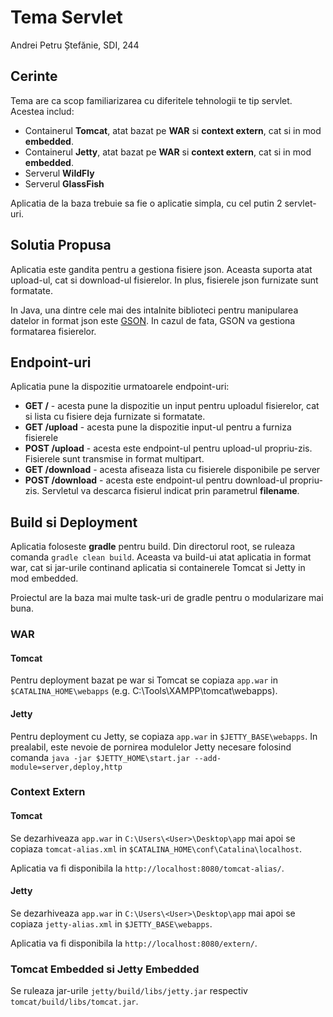 # Tema Servlet

Andrei Petru Ștefănie, SDI, 244

## Cerinte

Tema are ca scop familiarizarea cu diferitele tehnologii te tip servlet. Acestea includ:

- Containerul **Tomcat**, atat bazat pe **WAR** si **context extern**, cat si in mod **embedded**.
- Containerul **Jetty**, atat bazat pe **WAR** si **context extern**, cat si in mod **embedded**.
- Serverul **WildFly**
- Serverul **GlassFish**

Aplicatia de la baza trebuie sa fie o aplicatie simpla, cu cel putin 2 servlet-uri.

## Solutia Propusa

Aplicatia este gandita pentru a gestiona fisiere json. Aceasta suporta atat upload-ul, cat si download-ul fisierelor. In plus, fisierele json furnizate sunt formatate.

In Java, una dintre cele mai des intalnite biblioteci pentru manipularea datelor in format json este [GSON](https://github.com/google/gson). In cazul de fata, GSON va gestiona formatarea fisierelor.

## Endpoint-uri

Aplicatia pune la dispozitie urmatoarele endpoint-uri:

- **GET /** - acesta pune la dispozitie un input pentru uploadul fisierelor, cat si lista cu fisiere deja furnizate si formatate.
- **GET /upload** - acesta pune la dispozitie input-ul pentru a furniza fisierele
- **POST /upload** - acesta este endpoint-ul pentru upload-ul propriu-zis. Fisierele sunt transmise in format multipart.
- **GET /download** - acesta afiseaza lista cu fisierele disponibile pe server
- **POST /download** - acesta este endpoint-ul pentru download-ul propriu-zis. Servletul va descarca fisierul indicat prin parametrul **filename**.

## Build si Deployment

Aplicatia foloseste **gradle** pentru build. Din directorul root, se ruleaza comanda `gradle clean build`. Aceasta va build-ui atat aplicatia in format war, cat si jar-urile continand aplicatia si containerele Tomcat si Jetty in mod embedded.

Proiectul are la baza mai multe task-uri de gradle pentru o modularizare mai buna.

### WAR

#### Tomcat

Pentru deployment bazat pe war si Tomcat se copiaza `app.war` in `$CATALINA_HOME\webapps` (e.g. C:\Tools\XAMPP\tomcat\webapps).

#### Jetty

Pentru deployment cu Jetty, se copiaza `app.war` in `$JETTY_BASE\webapps`. In prealabil, este nevoie de pornirea modulelor Jetty necesare folosind comanda `java -jar $JETTY_HOME\start.jar --add-module=server,deploy,http`

### Context Extern

#### Tomcat

Se dezarhiveaza `app.war` in `C:\Users\<User>\Desktop\app` mai apoi se copiaza `tomcat-alias.xml` in `$CATALINA_HOME\conf\Catalina\localhost`.

Aplicatia va fi disponibila la `http://localhost:8080/tomcat-alias/`.

#### Jetty

Se dezarhiveaza `app.war` in `C:\Users\<User>\Desktop\app` mai apoi se copiaza `jetty-alias.xml` in `$JETTY_BASE\webapps`.

Aplicatia va fi disponibila la `http://localhost:8080/extern/`.

### Tomcat Embedded si Jetty Embedded

Se ruleaza jar-urile `jetty/build/libs/jetty.jar` respectiv `tomcat/build/libs/tomcat.jar`.
